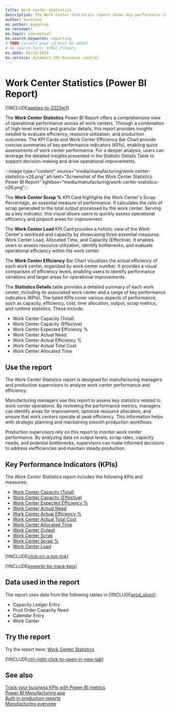 ```yaml
---
title: Work Center Statistics
description: The Work Center Statistics report shows key performance indicators for each work center.
author: kennienp
ms.author: kepontop
ms.reviewer:
ms.topic: conceptual
ms.search.keywords: reporting
# TODO correct page id must be added
# ms.search.form: 37042_Primary 
ms.date: 04/24/2024
ms.service: dynamics-365-business-central
---
```


# Work Center Statistics (Power BI Report)

[!INCLUDE[applies-to-2025w1](includes/applies-to-2025w1.md)]

The **Work Center Statistics** Power BI Report offers a comprehensive view of operational performance across all work centers. Through a combination of high-level metrics and granular details, this report provides insights needed to evaluate efficiency, resource utilization, and production outcomes. The KPI Cards and Work Center Efficiency Bar Chart provide concise summaries of key performance indicators (KPIs), enabling quick assessments of work center performance. For a deeper analysis, users can leverage the detailed insights presented in the Statistic Details Table to support decision-making and drive operational improvements.

:::image type="content" source="media/manufacturing/work-center-statistics-v26.png" alt-text="Screenshot of the Work Center Statistics Power BI Report" lightbox="media/manufacturing/work-center-statistics-v26.png":::

The **Work Center Scrap %** KPI Card highlights the Work Center's Scrap Percentage, an essential measure of performance. It calculates the ratio of scrap generated to the total output processed by the work center. Serving as a key indicator, this visual allows users to quickly assess operational efficiency and pinpoint areas for improvement

The **Work Center Load** KPI Card provides a holistic view of the Work Center's workload and capacity by showcasing three essential measures: Work Center Load, Allocated Time, and Capacity (Effective). It enables users to assess resource utilization, identify bottlenecks, and evaluate operational efficiency within the work center

The **Work Center Efficiency** Bar Chart visualizes the actual efficiency of each work center, organized by work center number. It provides a visual comparison of efficiency levels, enabling users to identify performance variations and target areas for operational improvements.

The **Statistics Details** table provides a detailed summary of each work center, including its associated work center and a range of key performance indicators (KPIs). The listed KPIs cover various aspects of performance, such as capacity, efficiency, cost, time allocation, output, scrap metrics, and runtime statistics. These include:

- Work Center Capacity (Total)
- Work Center Capacity (Effective)
- Work Center Expected Efficiency %
- Work Center Actual Need
- Work Center Actual Efficiency %
- Work Center Actual Total Cost
- Work Center Allocated Time

## Use the report

The Work Center Statistics report is designed for manufacturing managers and production supervisors to analyze work center performance and efficiency.

Manufacturing managers use this report to assess key statistics related to work center operations. By reviewing the performance metrics, managers can identify areas for improvement, optimize resource allocation, and ensure that work centers operate at peak efficiency. This information helps with strategic planning and maintaining smooth production workflows.

Production supervisors rely on this report to monitor work center performance. By analyzing data on output levels, scrap rates, capacity needs, and potential bottlenecks, supervisors can make informed decisions to address inefficiencies and maintain steady production.

## Key Performance Indicators (KPIs)

The *Work Center Statistics* report includes the following KPIs and measures:

- [Work Center Capacity (Total)](manufacturing-powerbi-kpis.md#work-center-capacity-total)
- [Work Center Capacity (Effective)](manufacturing-powerbi-kpis.md#work-center-capacity-effective)
- [Work Center Expected Efficiency %](manufacturing-powerbi-kpis.md#work-center-expected-efficiency-percent)
- [Work Center Actual Need](manufacturing-powerbi-kpis.md#work-center-actual-need)
- [Work Center Actual Efficiency %](manufacturing-powerbi-kpis.md#work-center-actual-efficiency-percent)
- [Work Center Actual Total Cost](manufacturing-powerbi-kpis.md#work-center-actual-total-cost)
- [Work Center Allocated Time](manufacturing-powerbi-kpis.md#work-center-allocated-time)
- [Work Center Output](manufacturing-powerbi-kpis.md#work-center-output)
- [Work Center Scrap](manufacturing-powerbi-kpis.md#work-center-scrap)
- [Work Center Scrap %](manufacturing-powerbi-kpis.md#work-center-scrap-percent)
- [Work Center Load](manufacturing-powerbi-kpis.md#work-center-load)

[!INCLUDE[click-on-a-kpi-link](includes/click-on-a-kpi-link.md)]

[!INCLUDE[powerbi-tip-track-kpis](includes/powerbi-tip-track-kpis.md)]

## Data used in the report

The report uses data from the following tables in [!INCLUDE[prod_short](includes/prod_short.md)]:

- Capacity Ledger Entry
- Prod Order Capacity Need
- Calendar Entry
- Work Center
  
## Try the report

Try the report here: [Work Center Statistics](https://businesscentral.dynamics.com?page=)<!-- TODO Set page ID for link -->

[!INCLUDE[ctrl-right-click-to-open-in-new-tab](includes/ctrl-right-click-to-open-in-new-tab.md)]

## See also

[Track your business KPIs with Power BI metrics](track-kpis-with-power-bi-metrics.md)  
[Power BI Manufacturing app](manufacturing-powerbi-app.md)  
[Built-in production reports](production-reports.md)  
[Manufacturing overview](production-manage-manufacturing.md)
